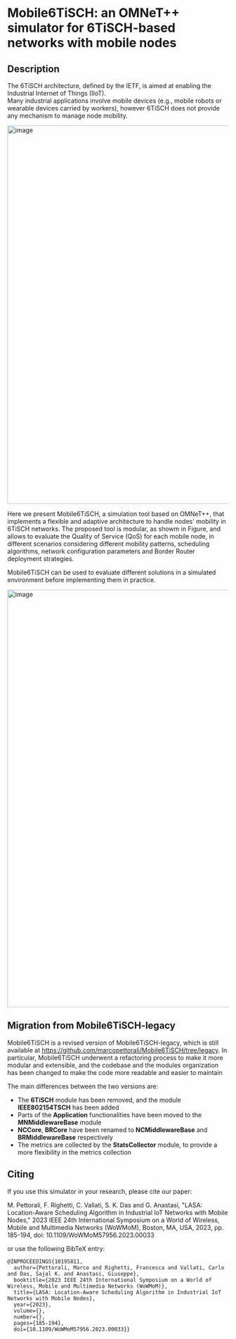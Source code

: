 # Mobile6TiSCH: an OMNeT++ simulator for 6TiSCH-based networks with mobile nodes

## Description

The 6TiSCH architecture, defined by the IETF, is aimed at enabling the Industrial Internet of Things (IIoT).  
Many industrial applications involve mobile devices (e.g., mobile robots or wearable devices carried by workers), however 6TiSCH does not provide any mechanism to manage
node mobility.  

<img width="860" alt="image" src="https://user-images.githubusercontent.com/18681585/191436422-638e59a3-ae1e-4cc8-90c3-c01bcccd8dc2.png">

Here we present Mobile6TiSCH, a simulation tool based on OMNeT++, that implements a flexible and adaptive architecture to handle nodes' mobility in 6TiSCH networks. 
The proposed tool is modular, as showm in Figure, and allows to evaluate the Quality of Service (QoS) for each mobile node, in different scenarios considering different mobility patterns, scheduling algorithms, network configuration
parameters and Border Router deployment strategies. 

Mobile6TiSCH can be used to evaluate different solutions in a simulated environment before implementing them in practice.

<img width="949" alt="image" src="https://user-images.githubusercontent.com/18681585/191434837-291830a6-bc48-410d-acb7-37f09ad29a18.png">


## Migration from Mobile6TiSCH-legacy

Mobile6TiSCH is a revised version of Mobile6TiSCH-legacy, which is still available at https://github.com/marcopettorali/Mobile6TiSCH/tree/legacy.
In particular, Mobile6TiSCH underwent a refactoring process to make it more modular and extensible, and the codebase and the modules organization has been changed to make the code more readable and easier to maintain

The main differences between the two versions are:
- The **6TiSCH** module has been removed, and the module **IEEE802154TSCH** has been added
- Parts of the **Application** functionalities have been moved to the **MNMiddlewareBase** module
- **NCCore**, **BRCore** have been renamed to **NCMiddlewareBase** and **BRMiddlewareBase** respectively
- The metrics are collected by the **StatsCollector** module, to provide a more flexibility in the metrics collection


## Citing

If you use this simulator in your research, please cite our paper:

M. Pettorali, F. Righetti, C. Vallati, S. K. Das and G. Anastasi, "LASA: Location-Aware Scheduling Algorithm in Industrial IoT Networks with Mobile Nodes," 2023 IEEE 24th International Symposium on a World of Wireless, Mobile and Multimedia Networks (WoWMoM), Boston, MA, USA, 2023, pp. 185-194, doi: 10.1109/WoWMoM57956.2023.00033

or use the following BibTeX entry:

```
@INPROCEEDINGS{10195811,
  author={Pettorali, Marco and Righetti, Francesca and Vallati, Carlo and Das, Sajal K. and Anastasi, Giuseppe},
  booktitle={2023 IEEE 24th International Symposium on a World of Wireless, Mobile and Multimedia Networks (WoWMoM)}, 
  title={LASA: Location-Aware Scheduling Algorithm in Industrial IoT Networks with Mobile Nodes}, 
  year={2023},
  volume={},
  number={},
  pages={185-194},
  doi={10.1109/WoWMoM57956.2023.00033}}
```
